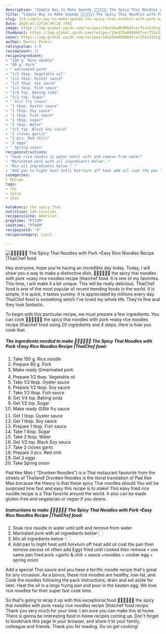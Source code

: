 ```yaml
---
description: "Simple Way to Make Speedy 🧑🏽‍🍳🧑🏼‍🍳 The Spicy Thai Noodles with Pork •Easy Rice Noodles Recipe |ThaiChef food"
title: "Simple Way to Make Speedy 🧑🏽‍🍳🧑🏼‍🍳 The Spicy Thai Noodles with Pork •Easy Rice Noodles Recipe |ThaiChef food"
slug: 314-simple-way-to-make-speedy-the-spicy-thai-noodles-with-pork-easy-rice-noodles-recipe-thaichef-food
date: 2020-05-22T14:49:28.749Z
image: https://img-global.cpcdn.com/recipes/19ed10a0b90b8fce/751x532cq70/🧑🏽🍳🧑🏼🍳-the-spicy-thai-noodles-with-pork-•easy-rice-noodles-recipe-thaichef-food-recipe-main-photo.jpg
thumbnail: https://img-global.cpcdn.com/recipes/19ed10a0b90b8fce/751x532cq70/🧑🏽🍳🧑🏼🍳-the-spicy-thai-noodles-with-pork-•easy-rice-noodles-recipe-thaichef-food-recipe-main-photo.jpg
cover: https://img-global.cpcdn.com/recipes/19ed10a0b90b8fce/751x532cq70/🧑🏽🍳🧑🏼🍳-the-spicy-thai-noodles-with-pork-•easy-rice-noodles-recipe-thaichef-food-recipe-main-photo.jpg
author: Dennis Peters
ratingvalue: 3.9
reviewcount: 11
recipeingredient:
- "150 g. Rice noodle"
- "80 g. Pork"
- " marinated pork"
- "1/2 tbsp. Vegetable oil"
- "1/2 tbsp. Oyster sauce"
- "1/2 tbsp. Soy sauce"
- "1/2 tbsp. Fish sauce"
- "1/4 tsp. Baking soda"
- "1/2 tsp. Sugar"
- " Stir fry sauce"
- "1 tbsp. Oyster sauce"
- "1 tbsp. Soy sauce"
- "1 tbsp. Fish sauce"
- "1 tbsp. Sugar"
- "2 tbsp. Water"
- "1/2 tsp. Black Soy sauce"
- "2 cloves garlic"
- "3 pcs. Red chili"
- "3 eggs"
- " Spring onion"
recipeinstructions:
- "Soak rice noodle in water until soft and remove from water"
- "Marinated pork with all ingredients below👇🏻"
- "Mix all ingredients below 👇🏻"
- "Add pan to hight heat until hot•turn off heat add oil coat the pan then remove excess oil •then add Eggs fried until cooked then remove • use same pan fried pork +garlic &amp; chili + sauce +noodles + cooker egg + spring onion"
categories:
- Recipe
tags:
- the
- spicy
- thai

katakunci: the spicy thai 
nutrition: 144 calories
recipecuisine: American
preptime: "PT13M"
cooktime: "PT48M"
recipeyield: "4"
recipecategory: Lunch

---
```



![🧑🏽‍🍳🧑🏼‍🍳 The Spicy Thai Noodles with Pork •Easy Rice Noodles Recipe |ThaiChef food](https://img-global.cpcdn.com/recipes/19ed10a0b90b8fce/751x532cq70/🧑🏽🍳🧑🏼🍳-the-spicy-thai-noodles-with-pork-•easy-rice-noodles-recipe-thaichef-food-recipe-main-photo.jpg)

Hey everyone, hope you're having an incredible day today. Today, I will show you a way to make a distinctive dish, 🧑🏽‍🍳🧑🏼‍🍳 the spicy thai noodles with pork •easy rice noodles recipe |thaichef food. It is one of my favorites. This time, I will make it a bit unique. This will be really delicious.
ThaiChef food is one of the most popular of recent trending foods in the world. It is simple, it is quick, it tastes yummy. It is appreciated by millions every day. ThaiChef food is something which I've loved my whole life. They're fine and they look fantastic.


To begin with this particular recipe, we must prepare a few ingredients. You can cook 🧑🏽‍🍳🧑🏼‍🍳 the spicy thai noodles with pork •easy rice noodles recipe |thaichef food using 20 ingredients and 4 steps. Here is how you cook that.

<!--inarticleads1-->

##### The ingredients needed to make 🧑🏽‍🍳🧑🏼‍🍳 The Spicy Thai Noodles with Pork •Easy Rice Noodles Recipe |ThaiChef food:

1. Take 150 g. Rice noodle
1. Prepare 80 g. Pork
1. Make ready  🟡marinated pork
1. Prepare 1/2 tbsp. Vegetable oil
1. Take 1/2 tbsp. Oyster sauce
1. Prepare 1/2 tbsp. Soy sauce
1. Take 1/2 tbsp. Fish sauce
1. Get 1/4 tsp. Baking soda
1. Get 1/2 tsp. Sugar
1. Make ready  🟡Stir fry sauce
1. Get 1 tbsp. Oyster sauce
1. Get 1 tbsp. Soy sauce
1. Prepare 1 tbsp. Fish sauce
1. Take 1 tbsp. Sugar
1. Take 2 tbsp. Water
1. Get 1/2 tsp. Black Soy sauce
1. Take 2 cloves garlic
1. Prepare 3 pcs. Red chili
1. Get 3 eggs
1. Take  Spring onion


Pad Kee Mao ( &#34;Drunken Noodles&#34;) is a Thai restaurant favourite from the streets of Thailand! Drunken Noodles is the literal translation of Pad Kee Mao because the theory is that these spicy Thai noodles should You will be surprised how fast and easy this recipe is to make! This easy fried rice noodle recipe is a Thai favorite around the world. It also can be made gluten-free and vegetarian or vegan if you desire. 

<!--inarticleads2-->

##### Instructions to make 🧑🏽‍🍳🧑🏼‍🍳 The Spicy Thai Noodles with Pork •Easy Rice Noodles Recipe |ThaiChef food:

1. Soak rice noodle in water until soft and remove from water
1. Marinated pork with all ingredients below👇🏻
1. Mix all ingredients below 👇🏻
1. Add pan to hight heat until hot•turn off heat add oil coat the pan then remove excess oil •then add Eggs fried until cooked then remove • use same pan fried pork +garlic &amp; chili + sauce +noodles + cooker egg + spring onion


Add a special Thai sauce and you have a terrific noodle recipe that&#39;s great for any occasion. As a bonus, these rice noodles are healthy, low-fat, and. Cook the noodles following the pack instructions, drain and set aside for later. Heat the oil in a large frying pan and pour in the beaten egg. We love rice noodles for their super fast cook time. 

So that's going to wrap it up with this exceptional food 🧑🏽‍🍳🧑🏼‍🍳 the spicy thai noodles with pork •easy rice noodles recipe |thaichef food recipe. Thank you very much for your time. I am sure you can make this at home. There is gonna be interesting food in home recipes coming up. Don't forget to bookmark this page in your browser, and share it to your family, colleague and friends. Thank you for reading. Go on get cooking!

